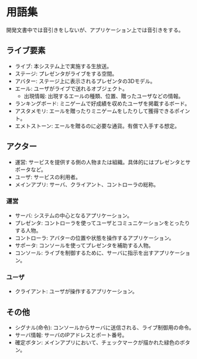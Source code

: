 # 用語集

開発文書中では音引きをしないが、アプリケーション上では音引きをする。

## ライブ要素

- ライブ: 本システム上で実施する生放送。
- ステージ: プレゼンタがライブをする空間。
- アバター: ステージ上に表示されるプレゼンタの3Dモデル。
- エール: ユーザがライブで送れるオブジェクト。
	- 出現情報: 出現するエールの種類、位置、贈ったユーザなどの情報。
- ランキングボード: ミニゲームで好成績を収めたユーザを掲載するボード。
- アスタメモリ: エールを贈ったりミニゲームをしたりして獲得できるポイント。
- エメトストーン: エールを贈るのに必要な通貨。有償で入手する想定。

## アクター

- 運営: サービスを提供する側の人物または組織。具体的にはプレゼンタとサポータなど。
- ユーザ: サービスの利用者。
- メインアプリ: サーバ、クライアント、コントローラの総称。

### 運営

- サーバ: システムの中心となるアプリケーション。
- プレゼンタ: コントローラを使ってユーザとコミュニケーションをとったりする人物。
- コントローラ: アバターの位置や状態を操作するアプリケーション。
- サポータ: コンソールを使ってプレゼンタを補助する人物。
- コンソール: ライブを制御するために、サーバに指示を出すアプリケーション。

### ユーザ

- クライアント: ユーザが操作するアプリケーション。

## その他

- シグナル(命令): コンソールからサーバに送信される、ライブ制御用の命令。
- サーバ情報: サーバのIPアドレスとポート番号。
- 確定ボタン: メインアプリにおいて、チェックマークが描かれた緑色のボタン。